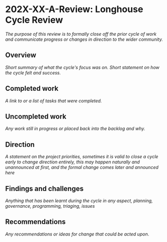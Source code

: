 # 202X-XX-A-Review: Longhouse Cycle Review

_The purpose of this review is to formally close off the prior cycle of work and
communicate progress or changes in direction to the wider community._

## Overview

_Short summary of what the cycle's focus was on. Short statement on how the
cycle felt and success._

## Completed work

_A link to or a list of tasks that were completed._

## Uncompleted work

_Any work still in progress or placed back into the backlog and why._

## Direction

_A statement on the project priorities, sometimes it is valid to close a cycle
early to change direction entirely, this may happen naturally and unannounced at
first, and the formal change comes later and announced here_

## Findings and challenges

_Anything that has been learnt during the cycle in any aspect, planning,
governance, programming, triaging, issues_

## Recommendations

_Any recommendations or ideas for change that could be acted upon_.
